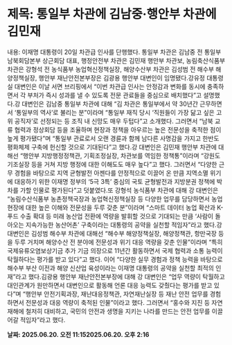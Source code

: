 # **제목: 통일부 차관에 김남중·행안부 차관에 김민재**

  내용: 이재명 대통령이 20일 차관급 인사를 단행했다. 통일부 차관은 김남중 전 통일부 남북회담본부 상근회담 대표, 행정안전부 차관은 김민재 행안부 차관보, 농림축산식품부 차관은 강형석 전 농식품부 농업혁신정책실장, 해양수산부 차관은 김성범 전 해수부 해양정책실장, 행안부 재난안전본부장은 김광용 행안부 대변인이 임명됐다.강유정 대통령실 대변인은 이날 서면 브리핑에서 “이번 차관급 인사는 안정감과 변화를 동시에 충족하면서 각 부처가 즉시 성과를 낼 수 있도록 전문 관료들을 중심으로 배치했다”고 설명했다.강 대변인은 김남중 통일부 차관에 대해 “김 차관은 통일부에서 약 30년간 근무하면서 ‘통일부의 역사’로 불리는 분”이라며 “통일부 재직 당시 ‘직원들이 가장 닮고 싶은 고위 공직자’로 선정되는 등 조직 내 신망도 매우 두텁다”고 소개했다. 그러면서 “남북 교류 협력과 정상회담 등을 조율하며 현장과 정책을 아우르는 높은 전문성을 축적한 점이 높게 평가됐다”며 “통일부 관료로서 오랜 경륜과 함께 남다른 사명감을 가지고 한반도 평화체제 구축에 헌신할 것으로 기대된다”고 했다.강 대변인은 김민재 행안부 차관에 대해선 “행안부 지방행정정책관, 기획조정실장, 차관보를 역임한 정책통”이라며 “강원도 기조실장 등을 거쳐 지방 행정에 대한 이해도도 매우 높다”고 했다. 그러면서 “다양한 근무 경험을 바탕으로 지역 균형발전 아젠다를 안정적으로 이끌어 온 만큼 지역소멸 위기에 대응하기 위한 이재명 정부의 ‘5극 3특’ 중심의 국토 균형발전과 지방분권 정책에 박차를 가할 인물로 평가된다”고 덧붙였다.또 강형석 농식품부 차관에 대해 강 대변인은 “농림수산식품부 농촌정책국장과 농업혁신정책실장 등 다양한 업무를 담당하면서 농업 현장에 대한 높은 이해와 전문성을 두루 갖춘 분”이라며 “스마트 데이터 농업 확산과 K-푸드 수출 확대 등 미래 농산업 전환에 역량을 발휘할 것으로 기대되는 만큼 ‘사람이 돌아오는 지속가능한 농산어촌’ 구축이라는 대통령의 공약을 실천할 적임자”라고 했다.강 대변인은 김성범 해수부 차관에 대해선 “해수부 해양정책실장, 해양정책관, 항만국장 등을 두루 거치며 해양수산 전 분야에 전문성과 위기 대응 역량을 갖춘 인물”이라며 “특히 국제유류오염보상기금 추가 기금 의장으로 11년간 활동하면서 국제 협력과 소통 능력이 탁월하다는 평가를 받고 있다”고 했다. 이어 “다양한 실무 경험과 정책 능력을 바탕으로 해수부 부산 이전과 해양 신산업 육성이라는 이재명 대통령의 공약을 실천할 최적의 인재”라고 했다.김광용 행안부 재난안전본부장에 대해 강 대변인은 “업무 역량이 탁월하고 대인관계가 원만하면서 대변인으로 활동해 언론 대응 능력도 갖췄다는 평가를 받고 있다”며 “행안부 안전기획과장, 재난대응정책관, 자연재난실장 등 재난 안전 업무를 경험하면서 전문성과 대응 역량이 축적된 인물”이라고 했다. 그러면서 “홍수와 지진 등 자연재해에 철저히 대비하고, 국민의 안전과 생명을 지키는 나라를 만드는 안전 업무를 이끌어갈 적임자”라고 했다.

  **날짜: 2025.06.20. 오전 11:152025.06.20. 오후 2:16**